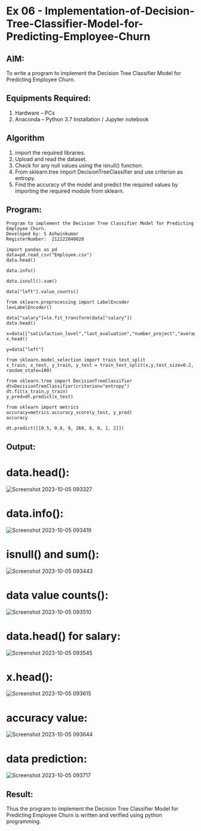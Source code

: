 # Ex 06 - Implementation-of-Decision-Tree-Classifier-Model-for-Predicting-Employee-Churn

## AIM:
To write a program to implement the Decision Tree Classifier Model for Predicting Employee Churn.

## Equipments Required:
1. Hardware – PCs
2. Anaconda – Python 3.7 Installation / Jupyter notebook

## Algorithm
1. import the required libraries.
2. Upload and read the dataset.
3. Check for any null values using the isnull() function.
4. From sklearn.tree import DecisionTreeClassifier and use criterion as entropy.
5. Find the accuracy of the model and predict the required values by importing the required module from sklearn.
   
   
## Program:
```
Program to implement the Decision Tree Classifier Model for Predicting Employee Churn.
Developed by: S Ashwinkumar
RegisterNumber:  212222040020

import pandas as pd
data=pd.read_csv("Employee.csv")
data.head()

data.info()

data.isnull().sum()

data["left"].value_counts()

from sklearn.preprocessing import LabelEncoder 
le=LabelEncoder()

data["salary"]=le.fit_transform(data["salary"])
data.head()

x=data[["satisfaction_level","last_evaluation","number_project","average_montly_hours","time_spend_company","Work_accident","promotion_last_5years","salary"]]
x.head()

y=data["left"]

from sklearn.model_selection import train_test_split
x_train, x_test, y_train, y_test = train_test_split(x,y,test_size=0.2, random_state=100)

from sklearn.tree import DecisionTreeClassifier
dt=DecisionTreeClassifier(criterion="entropy")
dt.fit(x_train,y_train)
y_pred=dt.predict(x_test)

from sklearn import metrics
accuracy=metrics.accuracy_score(y_test, y_pred)
accuracy

dt.predict([[0.5, 0.8, 9, 260, 6, 0, 1, 2]])

```

## Output:
# data.head():
![Screenshot 2023-10-05 093327](https://github.com/arun1111j/Implementation-of-Decision-Tree-Classifier-Model-for-Predicting-Employee-Churn/assets/128461833/50a12d23-1ec9-4363-9ec6-e0e37d12df5b)
# data.info():
![Screenshot 2023-10-05 093419](https://github.com/arun1111j/Implementation-of-Decision-Tree-Classifier-Model-for-Predicting-Employee-Churn/assets/128461833/ea54c164-e273-4791-b350-dbfd0b6ecf45)
# isnull() and sum():
![Screenshot 2023-10-05 093443](https://github.com/arun1111j/Implementation-of-Decision-Tree-Classifier-Model-for-Predicting-Employee-Churn/assets/128461833/9920c4e1-b3ae-40d8-acf1-f1456451a051)
# data value counts():
![Screenshot 2023-10-05 093510](https://github.com/arun1111j/Implementation-of-Decision-Tree-Classifier-Model-for-Predicting-Employee-Churn/assets/128461833/8373a3ed-86cf-4a35-9fbb-d897d1d26270)
# data.head() for salary:
![Screenshot 2023-10-05 093545](https://github.com/arun1111j/Implementation-of-Decision-Tree-Classifier-Model-for-Predicting-Employee-Churn/assets/128461833/64da3b10-d1d2-4c94-be7d-3f827560e59d)
# x.head():
![Screenshot 2023-10-05 093615](https://github.com/arun1111j/Implementation-of-Decision-Tree-Classifier-Model-for-Predicting-Employee-Churn/assets/128461833/4ae2b923-89a5-49b5-95fc-0a368f6cca97)
# accuracy value:
![Screenshot 2023-10-05 093644](https://github.com/arun1111j/Implementation-of-Decision-Tree-Classifier-Model-for-Predicting-Employee-Churn/assets/128461833/21dbd1bf-afba-44f9-a3ad-5ec1eeb8a358)
# data prediction:
![Screenshot 2023-10-05 093717](https://github.com/arun1111j/Implementation-of-Decision-Tree-Classifier-Model-for-Predicting-Employee-Churn/assets/128461833/9b393fae-2a4b-4ab6-b77d-d34b7a948f2d)




## Result:
Thus the program to implement the  Decision Tree Classifier Model for Predicting Employee Churn is written and verified using python programming.
